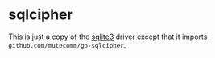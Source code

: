 # sqlcipher

This is just a copy of the [sqlite3](https://github.com/meetsoni15/migrate/blob/master/database/sqlite3) driver except that it imports `github.com/mutecomm/go-sqlcipher`.